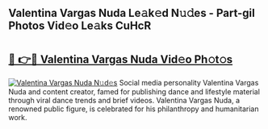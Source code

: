 ## Valentina Vargas Nuda Le𝚊k𝚎d N𝚞𝚍es - Part-giI Photos Vid𝚎o Le𝚊ks CuHcR

# <h2><a href="http://fbd3891.evod.top/?m=Valentina+Vargas+Nuda">🔗 👉🔴 Valentina Vargas Nuda Vid𝚎o Ph𝚘t𝚘s</a></h2>

[![Valentina Vargas Nuda N𝚞d𝚎s](https://i.imgur.com/8V9OHl7.gif)](http://fbd3891.evod.top/?m=Valentina+Vargas+Nuda)
Social media personality Valentina Vargas Nuda and content creator, famed for publishing dance and lifestyle material through viral dance trends and brief videos. Valentina Vargas Nuda, a renowned public figure, is celebrated for his philanthropy and humanitarian work. 
